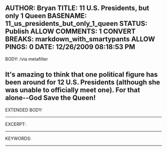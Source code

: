 AUTHOR: Bryan
TITLE: 11 U.S. Presidents, but only 1 Queen
BASENAME: 11_us_presidents_but_only_1_queen
STATUS: Publish
ALLOW COMMENTS: 1
CONVERT BREAKS: markdown_with_smartypants
ALLOW PINGS: 0
DATE: 12/26/2009 08:18:53 PM
-----
BODY:
/via metafilter

It's amazing to think that one political figure has been around for 12 U.S. Presidents (although she was unable to officially meet one). For that alone--God Save the Queen!
-----
EXTENDED BODY:

-----
EXCERPT:

-----
KEYWORDS:

-----


